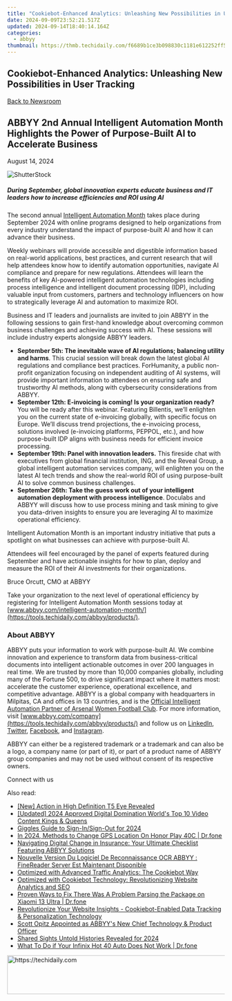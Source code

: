 ```yaml
---
title: "Cookiebot-Enhanced Analytics: Unleashing New Possibilities in User Tracking"
date: 2024-09-09T23:52:21.517Z
updated: 2024-09-14T18:40:14.164Z
categories:
  - abbyy
thumbnail: https://thmb.techidaily.com/f6689b1ce3b098830c1181e612252ff5b928460b4d7d4122dbd300e015bd5d6c.jpg
---
```


## Cookiebot-Enhanced Analytics: Unleashing New Possibilities in User Tracking

[Back to Newsroom](https://tools.techidaily.com/abbyy/products/)

## ABBYY 2nd Annual Intelligent Automation Month Highlights the Power of Purpose-Built AI to Accelerate Business

August 14, 2024

![ShutterStock](https://content.abbyy.com/-/media/project/abbyy/abbyy/branchtemplates/shutterstock_1272462163_1296-x-729.jpg?h=729&iar=0&w=1296)

##### During September, global innovation experts educate business and IT leaders how to increase efficiencies and ROI using AI

The second annual [Intelligent Automation Month](https://tools.techidaily.com/abbyy/products/) takes place during September 2024 with online programs designed to help organizations from every industry understand the impact of purpose-built AI and how it can advance their business.

Weekly webinars will provide accessible and digestible information based on real-world applications, best practices, and current research that will help attendees know how to identify automation opportunities, navigate AI compliance and prepare for new regulations. Attendees will learn the benefits of key AI-powered intelligent automation technologies including process intelligence and intelligent document processing (IDP), including valuable input from customers, partners and technology influencers on how to strategically leverage AI and automation to maximize ROI.

Business and IT leaders and journalists are invited to join ABBYY in the following sessions to gain first-hand knowledge about overcoming common business challenges and achieving success with AI. These sessions will include industry experts alongside ABBYY leaders.

* **September 5th: The inevitable wave of AI regulations; balancing utility and harms**. This crucial session will break down the latest global AI regulations and compliance best practices. ForHumanity, a public non-profit organization focusing on independent auditing of AI systems, will provide important information to attendees on ensuring safe and trustworthy AI methods, along with cybersecurity considerations from ABBYY.
* **September 12th: E-invoicing is coming! Is your organization ready?** You will be ready after this webinar. Featuring Billentis, we’ll enlighten you on the current state of e-invoicing globally, with specific focus on Europe. We’ll discuss trend projections, the e-invoicing process, solutions involved (e-invoicing platforms, PEPPOL, etc.), and how purpose-built IDP aligns with business needs for efficient invoice processing.
* **September 19th: Panel with innovation leaders.** This fireside chat with executives from global financial institution, ING, and the Reveal Group, a global intelligent automation services company, will enlighten you on the latest AI tech trends and show the real-world ROI of using purpose-built AI to solve common business challenges.
* **September 26th: Take the guess work out of your intelligent automation deployment with process intelligence**. Doculabs and ABBYY will discuss how to use process mining and task mining to give you data-driven insights to ensure you are leveraging AI to maximize operational efficiency.

Intelligent Automation Month is an important industry initiative that puts a spotlight on what businesses can achieve with purpose-built AI.

Attendees will feel encouraged by the panel of experts featured during September and have actionable insights for how to plan, deploy and measure the ROI of their AI investments for their organizations.

Bruce Orcutt, CMO at ABBYY

Take your organization to the next level of operational efficiency by registering for Intelligent Automation Month sessions today at [www.abbyy.com/intelligent-automation-month/](https://tools.techidaily.com/abbyy/products/).

### About ABBYY

ABBYY puts your information to work with purpose-built AI. We combine innovation and experience to transform data from business-critical documents into intelligent actionable outcomes in over 200 languages in real time. We are trusted by more than 10,000 companies globally, including many of the Fortune 500, to drive significant impact where it matters most: accelerate the customer experience, operational excellence, and competitive advantage. ABBYY is a global company with headquarters in Milpitas, CA and offices in 13 countries, and is the [Official Intelligent Automation Partner of Arsenal Women Football Club](https://tools.techidaily.com/abbyy/products/). For more information, visit [www.abbyy.com/company](https://tools.techidaily.com/abbyy/products/) and follow us on [LinkedIn](https://www.linkedin.com/company/abbyy), [Twitter](https://twitter.com/ABBYY%5FSoftware), [Facebook](https://www.facebook.com/ABBYYsoft), and [Instagram](https://www.instagram.com/abbyyglobal/).

ABBYY can either be a registered trademark or a trademark and can also be a logo, a company name (or part of it), or part of a product name of ABBYY group companies and may not be used without consent of its respective owners.

Connect with us

<ins class="adsbygoogle"
     style="display:block"
     data-ad-format="autorelaxed"
     data-ad-client="ca-pub-7571918770474297"
     data-ad-slot="1223367746"></ins>

<ins class="adsbygoogle"
     style="display:block"
     data-ad-client="ca-pub-7571918770474297"
     data-ad-slot="8358498916"
     data-ad-format="auto"
     data-full-width-responsive="true"></ins>

<span class="atpl-alsoreadstyle">Also read:</span>
<div><ul>
<li><a href="https://extra-resources.techidaily.com/new-action-in-high-definition-t5-eye-revealed/"><u>[New] Action in High Definition T5 Eye Revealed</u></a></li>
<li><a href="https://youtube-sure.techidaily.com/ed-2024-approved-digital-domination-worlds-top-10-video-content-kings-and-queens/"><u>[Updated] 2024 Approved Digital Domination World's Top 10 Video Content Kings & Queens</u></a></li>
<li><a href="https://some-knowledge.techidaily.com/giggles-guide-to-sign-insign-out-for-2024/"><u>Giggles Guide to Sign-In/Sign-Out for 2024</u></a></li>
<li><a href="https://phone-solutions.techidaily.com/in-2024-methods-to-change-gps-location-on-honor-play-40c-drfone-by-drfone-virtual-android/"><u>In 2024, Methods to Change GPS Location On Honor Play 40C | Dr.fone</u></a></li>
<li><a href="https://solve-hot.techidaily.com/navigating-digital-change-in-insurance-your-ultimate-checklist-featuring-abbyy-solutions/"><u>Navigating Digital Change in Insurance: Your Ultimate Checklist Featuring ABBYY Solutions</u></a></li>
<li><a href="https://solve-hot.techidaily.com/nouvelle-version-du-logiciel-de-reconnaissance-ocr-abbyy-finereader-server-est-maintenant-disponible/"><u>Nouvelle Version Du Logiciel De Reconnaissance OCR ABBYY : FineReader Server Est Maintenant Disponible</u></a></li>
<li><a href="https://solve-hot.techidaily.com/optimized-with-advanced-traffic-analytics-the-cookiebot-way/"><u>Optimized with Advanced Traffic Analytics: The Cookiebot Way</u></a></li>
<li><a href="https://solve-hot.techidaily.com/optimized-with-cookiebot-technology-revolutionizing-website-analytics-and-seo/"><u>Optimized with Cookiebot Technology: Revolutionizing Website Analytics and SEO</u></a></li>
<li><a href="https://fix-guide.techidaily.com/proven-ways-to-fix-there-was-a-problem-parsing-the-package-on-xiaomi-13-ultra-drfone-by-drfone-fix-android-problems-fix-android-problems/"><u>Proven Ways to Fix There Was A Problem Parsing the Package on Xiaomi 13 Ultra | Dr.fone</u></a></li>
<li><a href="https://solve-hot.techidaily.com/revolutionize-your-website-insights-cookiebot-enabled-data-tracking-and-personalization-technology/"><u>Revolutionize Your Website Insights - Cookiebot-Enabled Data Tracking & Personalization Technology</u></a></li>
<li><a href="https://solve-hot.techidaily.com/scott-opitz-appointed-as-abbyys-new-chief-technology-and-product-officer/"><u>Scott Opitz Appointed as ABBYY's New Chief Technology & Product Officer</u></a></li>
<li><a href="https://fox-friendly.techidaily.com/shared-sights-untold-histories-revealed-for-2024/"><u>Shared Sights Untold Histories Revealed for 2024</u></a></li>
<li><a href="https://howto.techidaily.com/what-to-do-if-your-infinix-hot-40-auto-does-not-work-drfone-by-drfone-fix-android-problems-fix-android-problems/"><u>What To Do if Your Infinix Hot 40 Auto Does Not Work | Dr.fone</u></a></li>
</ul></div>

<!-- affiliate ads begin -->
<a href="https://ephamedtechinc.pxf.io/c/5597632/2137214/26400" target="_top" id="2137214">
  <img src="//a.impactradius-go.com/display-ad/26400-2137214" border="0" alt="https://techidaily.com" width="728" height="90"/>
</a>
<img height="0" width="0" src="https://ephamedtechinc.pxf.io/i/5597632/2137214/26400" style="position:absolute;visibility:hidden;" border="0" />
<!-- affiliate ads end -->

